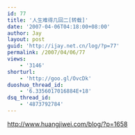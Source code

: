 ```yaml
---
id: 77
title: '人生难得几回二[转载]'
date: '2007-04-06T04:18:00+08:00'
author: Jay
layout: post
guid: 'http://ijay.net.cn/log/?p=77'
permalink: /2007/04/06/77
views:
    - '3146'
shorturl:
    - 'http://goo.gl/OvcDk'
duoshuo_thread_id:
    - '6.3356017016884E+18'
dsq_thread_id:
    - '4873792784'
---
```


<div><font color="#78ba00"><a href="http://www.huangjiwei.com/blog/?p=1658">http://www.huangjiwei.com/blog/?p=1658</a></font><a title="永久链接：人生难得几回二" href="http://www.huangjiwei.com/blog/?p=1658" rel="bookmark"><font color="#660000"></font></a></div>